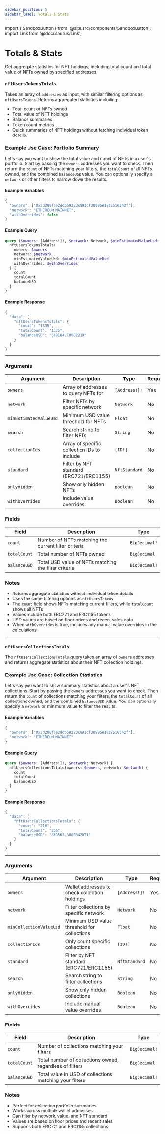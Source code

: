 ```yaml
---
sidebar_position: 5
sidebar_label: Totals & Stats
---
```


import { SandboxButton } from '@site/src/components/SandboxButton';
import Link from '@docusaurus/Link';

# Totals & Stats

Get aggregate statistics for NFT holdings, including total count and total value of NFTs owned by specified addresses.

### `nftUsersTokensTotals`

Takes an array of `addresses` as input, with similar filtering options as `nftUsersTokens`. Returns aggregated statistics including:

- Total count of NFTs owned
- Total value of NFT holdings
- Balance summaries
- Token count metrics
- Quick summaries of NFT holdings without fetching individual token details.

### Example Use Case: Portfolio Summary

Let's say you want to show the total value and count of NFTs in a user's portfolio. Start by passing the `owners` addresses you want to check. Then return the `count` of NFTs matching your filters, the `totalCount` of all NFTs owned, and the combined `balanceUSD` value. You can optionally specify a `network` or other filters to narrow down the results.

#### Example Variables

```js
{
  "owners": ["0x3d280fde2ddb59323c891cf30995e1862510342f"],
  "network": "ETHEREUM_MAINNET",
  "withOverrides": false
}
```

#### Example Query

```graphql
query ($owners: [Address!]!, $network: Network, $minEstimatedValueUsd: Float, $withOverrides: Boolean) {
  nftUsersTokensTotals(
    owners: $owners
    network: $network
    minEstimatedValueUsd: $minEstimatedValueUsd
    withOverrides: $withOverrides
  ) {
    count
    totalCount
    balanceUSD
  }
}
```

#### Example Response

```js
{
  "data": {
    "nftUsersTokensTotals": {
      "count": "1335",
      "totalCount": "1335",
      "balanceUSD": "669164.78802219"
    }
  }
}
```

<SandboxButton/>

---

### Arguments

| Argument               | Description                                 | Type          | Required |
| ---------------------- | ------------------------------------------- | ------------- | -------- |
| `owners`               | Array of addresses to query NFTs for        | `[Address!]!` | Yes      |
| `network`              | Filter NFTs by specific network             | `Network`     | No       |
| `minEstimatedValueUsd` | Minimum USD value threshold for NFTs        | `Float`       | No       |
| `search`               | Search string to filter NFTs                | `String`      | No       |
| `collectionIds`        | Array of specific collection IDs to include | `[ID!]`       | No       |
| `standard`             | Filter by NFT standard (ERC721/ERC1155)     | `NftStandard` | No       |
| `onlyHidden`           | Show only hidden NFTs                       | `Boolean`     | No       |
| `withOverrides`        | Include value overrides                     | `Boolean`     | No       |

### Fields

| Field        | Description                                          | Type          |
| ------------ | ---------------------------------------------------- | ------------- |
| `count`      | Number of NFTs matching the current filter criteria  | `BigDecimal!` |
| `totalCount` | Total number of NFTs owned                           | `BigDecimal`  |
| `balanceUSD` | Total USD value of NFTs matching the filter criteria | `BigDecimal!` |

### Notes

- Returns aggregate statistics without individual token details
- Uses the same filtering options as `nftUsersTokens`
- The `count` field shows NFTs matching current filters, while `totalCount` shows all NFTs
- Values include both ERC721 and ERC1155 tokens
- USD values are based on floor prices and recent sales data
- When `withOverrides` is true, includes any manual value overrides in the calculations

---

### `nftUsersCollectionsTotals`

The `nftUsersCollectionsTotals` query takes an array of `owners` addresses and returns aggregate statistics about their NFT collection holdings.

### Example Use Case: Collection Statistics

Let's say you want to show summary statistics about a user's NFT collections. Start by passing the `owners` addresses you want to check. Then return the `count` of collections matching your filters, the `totalCount` of all collections owned, and the combined `balanceUSD` value. You can optionally specify a `network` or minimum value to filter the results.

#### Example Variables

```js
{
  "owners": ["0x3d280fde2ddb59323c891cf30995e1862510342f"],
  "network": "ETHEREUM_MAINNET"
}
```

#### Example Query

```graphql
query ($owners: [Address!]!, $network: Network) {
  nftUsersCollectionsTotals(owners: $owners, network: $network) {
    count
    totalCount
    balanceUSD
  }
}
```

#### Example Response

```js
{
  "data": {
    "nftUsersCollectionsTotals": {
      "count": "216",
      "totalCount": "216",
      "balanceUSD": "669563.3800342071"
    }
  }
}
```

<SandboxButton/>

---

### Arguments

| Argument                | Description                                   | Type          | Required |
| ----------------------- | --------------------------------------------- | ------------- | -------- |
| `owners`                | Wallet addresses to check collection holdings | `[Address!]!` | Yes      |
| `network`               | Filter collections by specific network        | `Network`     | No       |
| `minCollectionValueUsd` | Minimum USD value threshold for collections   | `Float`       | No       |
| `collectionIds`         | Only count specific collections               | `[ID!]`       | No       |
| `standard`              | Filter by NFT standard (ERC721/ERC1155)       | `NftStandard` | No       |
| `search`                | Search string to filter collections           | `String`      | No       |
| `onlyHidden`            | Show only hidden collections                  | `Boolean`     | No       |
| `withOverrides`         | Include manual value overrides                | `Boolean`     | No       |

### Fields

| Field        | Description                                              | Type          |
| ------------ | -------------------------------------------------------- | ------------- |
| `count`      | Number of collections matching your filters              | `BigDecimal!` |
| `totalCount` | Total number of collections owned, regardless of filters | `BigDecimal`  |
| `balanceUSD` | Total value in USD of collections matching your filters  | `BigDecimal!` |

### Notes

- Perfect for collection portfolio summaries
- Works across multiple wallet addresses
- Can filter by network, value, and NFT standard
- Values are based on floor prices and recent sales
- Supports both ERC721 and ERC1155 collections
